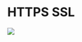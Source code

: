 # HTTPS SSL

<img src ="https://s3.amazonaws.com/intranet-projects-files/holbertonschool-sysadmin_devops/276/FlhGPEK.png">
